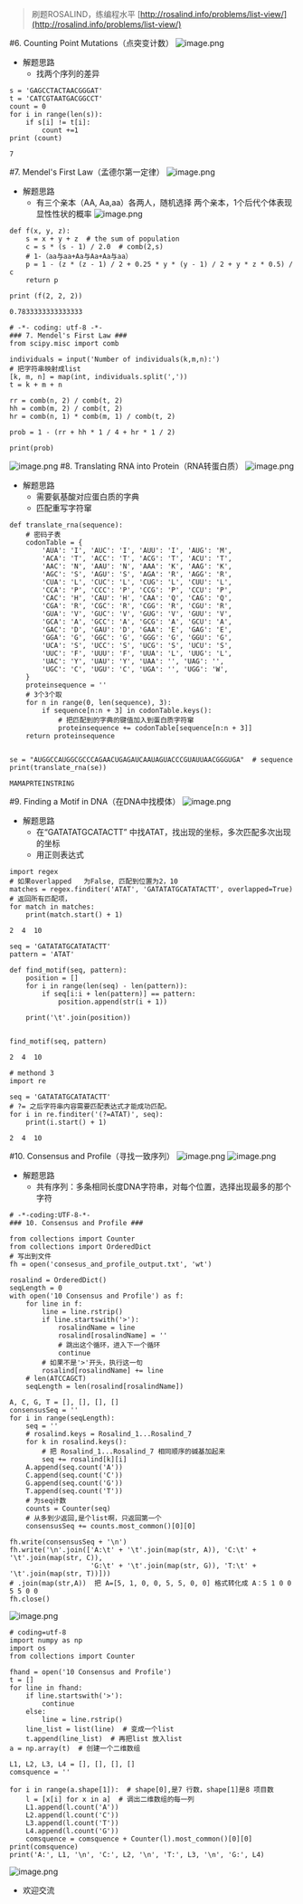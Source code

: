 >刷题ROSALIND，练编程水平
[http://rosalind.info/problems/list-view/](http://rosalind.info/problems/list-view/)

#6. Counting Point Mutations（点突变计数）
![image.png](http://upload-images.jianshu.io/upload_images/6634703-a766b44583735bb6.png?imageMogr2/auto-orient/strip%7CimageView2/2/w/1240)
- 解题思路
  - 找两个序列的差异
```
s = 'GAGCCTACTAACGGGAT'
t = 'CATCGTAATGACGGCCT'
count = 0
for i in range(len(s)):
    if s[i] != t[i]:
        count +=1
print (count)

7
```
#7. Mendel's First Law（孟德尔第一定律）
![image.png](http://upload-images.jianshu.io/upload_images/6634703-2e918c7135b36a13.png?imageMogr2/auto-orient/strip%7CimageView2/2/w/1240)
- 解题思路
  - 有三个亲本（AA, Aa,aa）各两人，随机选择 两个亲本，1个后代个体表现显性性状的概率
  ![image.png](http://upload-images.jianshu.io/upload_images/6634703-bc64d4d86666e310.png?imageMogr2/auto-orient/strip%7CimageView2/2/w/1240)
```
def f(x, y, z):
    s = x + y + z  # the sum of population
    c = s * (s - 1) / 2.0  # comb(2,s)
    # 1-（aa与aa+Aa与Aa+Aa与aa）
    p = 1 - (z * (z - 1) / 2 + 0.25 * y * (y - 1) / 2 + y * z * 0.5) / c
    return p

print (f(2, 2, 2))

0.7833333333333333
```
```
# -*- coding: utf-8 -*-
### 7. Mendel's First Law ###
from scipy.misc import comb

individuals = input('Number of individuals(k,m,n):')
# 把字符串映射成list
[k, m, n] = map(int, individuals.split(','))
t = k + m + n

rr = comb(n, 2) / comb(t, 2)
hh = comb(m, 2) / comb(t, 2)
hr = comb(n, 1) * comb(m, 1) / comb(t, 2)

prob = 1 - (rr + hh * 1 / 4 + hr * 1 / 2)

print(prob)
```
![image.png](http://upload-images.jianshu.io/upload_images/6634703-a03c159e5ec64956.png?imageMogr2/auto-orient/strip%7CimageView2/2/w/1240)
#8. Translating RNA into Protein（RNA转蛋白质）
![image.png](http://upload-images.jianshu.io/upload_images/6634703-dc19c61502ac3ae5.png?imageMogr2/auto-orient/strip%7CimageView2/2/w/1240)
- 解题思路
  - 需要氨基酸对应蛋白质的字典
  - 匹配重写字符窜
```
def translate_rna(sequence):
    # 密码子表
    codonTable = {
        'AUA': 'I', 'AUC': 'I', 'AUU': 'I', 'AUG': 'M',
        'ACA': 'T', 'ACC': 'T', 'ACG': 'T', 'ACU': 'T',
        'AAC': 'N', 'AAU': 'N', 'AAA': 'K', 'AAG': 'K',
        'AGC': 'S', 'AGU': 'S', 'AGA': 'R', 'AGG': 'R',
        'CUA': 'L', 'CUC': 'L', 'CUG': 'L', 'CUU': 'L',
        'CCA': 'P', 'CCC': 'P', 'CCG': 'P', 'CCU': 'P',
        'CAC': 'H', 'CAU': 'H', 'CAA': 'Q', 'CAG': 'Q',
        'CGA': 'R', 'CGC': 'R', 'CGG': 'R', 'CGU': 'R',
        'GUA': 'V', 'GUC': 'V', 'GUG': 'V', 'GUU': 'V',
        'GCA': 'A', 'GCC': 'A', 'GCG': 'A', 'GCU': 'A',
        'GAC': 'D', 'GAU': 'D', 'GAA': 'E', 'GAG': 'E',
        'GGA': 'G', 'GGC': 'G', 'GGG': 'G', 'GGU': 'G',
        'UCA': 'S', 'UCC': 'S', 'UCG': 'S', 'UCU': 'S',
        'UUC': 'F', 'UUU': 'F', 'UUA': 'L', 'UUG': 'L',
        'UAC': 'Y', 'UAU': 'Y', 'UAA': '', 'UAG': '',
        'UGC': 'C', 'UGU': 'C', 'UGA': '', 'UGG': 'W',
    }
    proteinsequence = ''
    # 3个3个取
    for n in range(0, len(sequence), 3):
        if sequence[n:n + 3] in codonTable.keys():
            # 把匹配到的字典的键值加入到蛋白质字符窜
            proteinsequence += codonTable[sequence[n:n + 3]]
    return proteinsequence


se = "AUGGCCAUGGCGCCCAGAACUGAGAUCAAUAGUACCCGUAUUAACGGGUGA"  # sequence
print(translate_rna(se))

MAMAPRTEINSTRING
```
#9. Finding a Motif in DNA（在DNA中找模体）
![image.png](http://upload-images.jianshu.io/upload_images/6634703-ceeff69840945502.png?imageMogr2/auto-orient/strip%7CimageView2/2/w/1240)
- 解题思路
  - 在“GATATATGCATACTT” 中找ATAT，找出现的坐标，多次匹配多次出现的坐标
  - 用正则表达式
```
import regex
# 如果overlapped   为False, 匹配到位置为2，10
matches = regex.finditer('ATAT', 'GATATATGCATATACTT', overlapped=True)
# 返回所有匹配项，
for match in matches:
    print(match.start() + 1)

2  4  10
```
```
seq = 'GATATATGCATATACTT'
pattern = 'ATAT'

def find_motif(seq, pattern):
    position = []
    for i in range(len(seq) - len(pattern)):
        if seq[i:i + len(pattern)] == pattern:
            position.append(str(i + 1))

    print('\t'.join(position))


find_motif(seq, pattern)

2  4  10
```
```
# methond 3
import re

seq = 'GATATATGCATATACTT'
# ?= 之后字符串内容需要匹配表达式才能成功匹配。
for i in re.finditer('(?=ATAT)', seq):
    print(i.start() + 1)

2  4  10
```
#10. Consensus and Profile（寻找一致序列）
![image.png](http://upload-images.jianshu.io/upload_images/6634703-d88e49a01a49488f.png?imageMogr2/auto-orient/strip%7CimageView2/2/w/1240)
![image.png](http://upload-images.jianshu.io/upload_images/6634703-5cf0a2388596bb93.png?imageMogr2/auto-orient/strip%7CimageView2/2/w/1240)
- 解题思路
  - 共有序列：多条相同长度DNA字符串，对每个位置，选择出现最多的那个字符
```
# -*-coding:UTF-8-*-
### 10. Consensus and Profile ###

from collections import Counter
from collections import OrderedDict
# 写出到文件
fh = open('consesus_and_profile_output.txt', 'wt')

rosalind = OrderedDict()
seqLength = 0
with open('10 Consensus and Profile') as f:
    for line in f:
        line = line.rstrip()
        if line.startswith('>'):
            rosalindName = line
            rosalind[rosalindName] = ''
            # 跳出这个循环，进入下一个循环
            continue
        # 如果不是'>'开头，执行这一句
        rosalind[rosalindName] += line
    # len(ATCCAGCT)
    seqLength = len(rosalind[rosalindName])  

A, C, G, T = [], [], [], []
consensusSeq = ''
for i in range(seqLength):
    seq = ''
    # rosalind.keys = Rosalind_1...Rosalind_7
    for k in rosalind.keys():
        # 把 Rosalind_1...Rosalind_7 相同顺序的碱基加起来
        seq += rosalind[k][i]  
    A.append(seq.count('A'))
    C.append(seq.count('C'))
    G.append(seq.count('G'))
    T.append(seq.count('T'))
    # 为seq计数
    counts = Counter(seq)
    # 从多到少返回,是个list啊，只返回第一个
    consensusSeq += counts.most_common()[0][0]  

fh.write(consensusSeq + '\n')
fh.write('\n'.join(['A:\t' + '\t'.join(map(str, A)), 'C:\t' + '\t'.join(map(str, C)),
                    'G:\t' + '\t'.join(map(str, G)), 'T:\t' + '\t'.join(map(str, T))]))
# .join(map(str,A))  把 A=[5, 1, 0, 0, 5, 5, 0, 0] 格式转化成 A：5 1 0 0 5 5 0 0
fh.close()
```
![image.png](http://upload-images.jianshu.io/upload_images/6634703-7677001daa78d1dc.png?imageMogr2/auto-orient/strip%7CimageView2/2/w/1240)
```
# coding=utf-8
import numpy as np
import os
from collections import Counter

fhand = open('10 Consensus and Profile')
t = []
for line in fhand:
    if line.startswith('>'):
        continue
    else:
        line = line.rstrip()
    line_list = list(line)  # 变成一个list
    t.append(line_list)  # 再把list 放入list
a = np.array(t)  # 创建一个二维数组

L1, L2, L3, L4 = [], [], [], []
comsquence = ''

for i in range(a.shape[1]):  # shape[0],是7 行数，shape[1]是8 项目数
    l = [x[i] for x in a]  # 调出二维数组的每一列
    L1.append(l.count('A'))
    L2.append(l.count('C'))
    L3.append(l.count('T'))
    L4.append(l.count('G'))
    comsquence = comsquence + Counter(l).most_common()[0][0]
print(comsquence)
print('A:', L1, '\n', 'C:', L2, '\n', 'T:', L3, '\n', 'G:', L4)
```
![image.png](http://upload-images.jianshu.io/upload_images/6634703-282969da1b16c047.png?imageMogr2/auto-orient/strip%7CimageView2/2/w/1240)
- 欢迎交流
